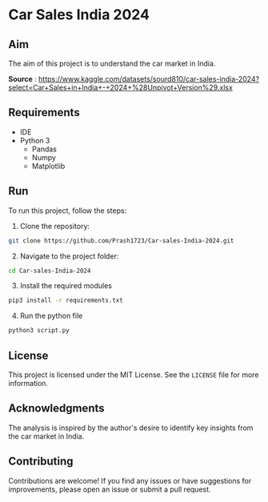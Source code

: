 # Car Sales India 2024

## Aim
The aim of this project is to understand the car market in India.

**Source** : https://www.kaggle.com/datasets/sourd810/car-sales-india-2024?select=Car+Sales+in+India+-+2024+%28Unpivot+Version%29.xlsx

## Requirements

- IDE
- Python 3
   - Pandas
   - Numpy
   - Matplotlib

## Run

To run this project, follow the steps:

1. Clone the repository:

```bash
git clone https://github.com/Prash1723/Car-sales-India-2024.git
```

2. Navigate to the project folder:

```bash
cd Car-sales-India-2024
```

3. Install the required modules

```bash
pip3 install -r requirements.txt
```

4. Run the python file

```bash
python3 script.py
```

## License

This project is licensed under the MIT License. See the `LICENSE` file for more information.

## Acknowledgments

The analysis is inspired by the author's desire to identify key insights from the car market in India.

## Contributing

Contributions are welcome! If you find any issues or have suggestions for improvements, please open an issue or submit a pull request.